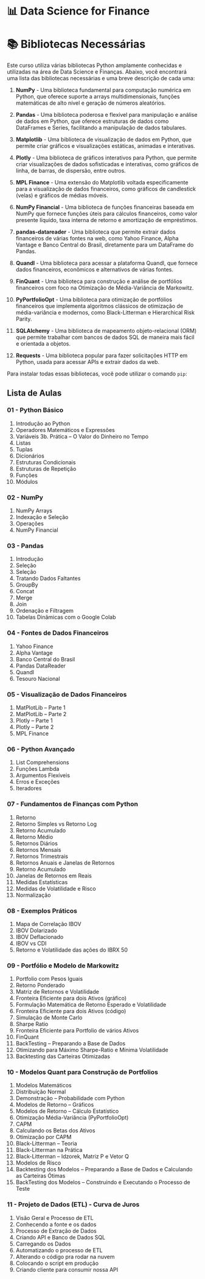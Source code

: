 # 📊 Data Science for Finance

# 📚 Bibliotecas Necessárias

Este curso utiliza várias bibliotecas Python amplamente conhecidas e utilizadas na área de Data Science e Finanças. Abaixo, você encontrará uma lista das bibliotecas necessárias e uma breve descrição de cada uma:

1. **NumPy** - Uma biblioteca fundamental para computação numérica em Python, que oferece suporte a arrays multidimensionais, funções matemáticas de alto nível e geração de números aleatórios.

2. **Pandas** - Uma biblioteca poderosa e flexível para manipulação e análise de dados em Python, que oferece estruturas de dados como DataFrames e Series, facilitando a manipulação de dados tabulares.

3. **Matplotlib** - Uma biblioteca de visualização de dados em Python, que permite criar gráficos e visualizações estáticas, animadas e interativas.

4. **Plotly** - Uma biblioteca de gráficos interativos para Python, que permite criar visualizações de dados sofisticadas e interativas, como gráficos de linha, de barras, de dispersão, entre outros.

5. **MPL Finance** - Uma extensão do Matplotlib voltada especificamente para a visualização de dados financeiros, como gráficos de candlestick (velas) e gráficos de médias móveis.

6. **NumPy Financial** - Uma biblioteca de funções financeiras baseada em NumPy que fornece funções úteis para cálculos financeiros, como valor presente líquido, taxa interna de retorno e amortização de empréstimos.

7. **pandas-datareader** - Uma biblioteca que permite extrair dados financeiros de várias fontes na web, como Yahoo Finance, Alpha Vantage e Banco Central do Brasil, diretamente para um DataFrame do Pandas.

8. **Quandl** - Uma biblioteca para acessar a plataforma Quandl, que fornece dados financeiros, econômicos e alternativos de várias fontes.

9. **FinQuant** - Uma biblioteca para construção e análise de portfólios financeiros com foco na Otimização de Média-Variância de Markowitz.

10. **PyPortfolioOpt** - Uma biblioteca para otimização de portfólios financeiros que implementa algoritmos clássicos de otimização de média-variância e modernos, como Black-Litterman e Hierarchical Risk Parity.

11. **SQLAlchemy** - Uma biblioteca de mapeamento objeto-relacional (ORM) que permite trabalhar com bancos de dados SQL de maneira mais fácil e orientada a objetos.

12. **Requests** - Uma biblioteca popular para fazer solicitações HTTP em Python, usada para acessar APIs e extrair dados da web.

Para instalar todas essas bibliotecas, você pode utilizar o comando `pip`:


## Lista de Aulas

### 01 - Python Básico
1. Introdução ao Python
2. Operadores Matemáticos e Expressões
3. Variáveis
3b. Prática – O Valor do Dinheiro no Tempo
4. Listas
5. Tuplas
6. Dicionários
7. Estruturas Condicionais
8. Estruturas de Repetição
9. Funções
10. Módulos

### 02 - NumPy
1. NumPy Arrays
2. Indexação e Seleção
3. Operações
4. NumPy Financial

### 03 - Pandas
1. Introdução
2. Seleção
3. Seleção
4. Tratando Dados Faltantes
5. GroupBy
6. Concat
7. Merge
8. Join
9. Ordenação e Filtragem
10. Tabelas Dinâmicas com o Google Colab

### 04 - Fontes de Dados Financeiros
1. Yahoo Finance
2. Alpha Vantage
3. Banco Central do Brasil
4. Pandas DataReader
5. Quandl
6. Tesouro Nacional

### 05 - Visualização de Dados Financeiros
1. MatPlotLib – Parte 1
2. MatPlotLib – Parte 2
3. Plotly – Parte 1
4. Plotly – Parte 2
5. MPL Finance

### 06 - Python Avançado
1. List Comprehensions
2. Funções Lambda
3. Argumentos Flexíveis
4. Erros e Exceções
5. Iteradores

### 07 - Fundamentos de Finanças com Python
1. Retorno
2. Retorno Simples vs Retorno Log
3. Retorno Acumulado
4. Retorno Médio
5. Retornos Diários
6. Retornos Mensais
7. Retornos Trimestrais
8. Retornos Anuais e Janelas de Retornos
9. Retorno Acumulado
10. Janelas de Retornos em Reais
11. Medidas Estatísticas
12. Medidas de Volatilidade e Risco
13. Normalização

### 08 - Exemplos Práticos
1. Mapa de Correlação IBOV
2. IBOV Dolarizado
3. IBOV Deflacionado
4. IBOV vs CDI
5. Retorno e Volatilidade das ações do IBRX 50

### 09 - Portfólio e Modelo de Markowitz
1. Portfolio com Pesos Iguais
2. Retorno Ponderado
3. Matriz de Retornos e Volatilidade
4. Fronteira Eficiente para dois Ativos (gráfico)
5. Formulação Matemática de Retorno Esperado e Volatilidade
6. Fronteira Eficiente para dois Ativos (código)
7. Simulação de Monte Carlo
8. Sharpe Ratio
9. Fronteira Eficiente para Portfolio de vários Ativos
10. FinQuant
11. BackTesting – Preparando a Base de Dados
12. Otimizando para Máximo Sharpe-Ratio e Mínima Volatilidade
13. Backtesting das Carteiras Otimizadas

### 10 - Modelos Quant para Construção de Portfolios
1. Modelos Matemáticos
2. Distribuição Normal
3. Demonstração – Probabilidade com Python
4. Modelos de Retorno – Gráficos
5. Modelos de Retorno – Cálculo Estatístico
6. Otimização Média-Variância (PyPortfolioOpt)
7. CAPM
8. Calculando os Betas dos Ativos
9. Otimização por CAPM
10. Black-Litterman – Teoria
11. Black-Litterman na Prática
12. Black-Litterman – Idzorek, Matriz P e Vetor Q
13. Modelos de Risco
14. Backtesting dos Modelos – Preparando a Base de Dados e Calculando as Carteiras Ótimas
15. BackTesting dos Modelos – Construindo e Executando o Processo de Teste

### 11 - Projeto de Dados (ETL) - Curva de Juros
1. Visão Geral e Processo de ETL
2. Conhecendo a fonte e os dados
3. Processo de Extração de Dados
4. Criando API e Banco de Dados SQL
5. Carregando os Dados
6. Automatizando o processo de ETL
7. Alterando o código pra rodar na nuvem
8. Colocando o script em produção
9. Criando cliente para consumir nossa API
